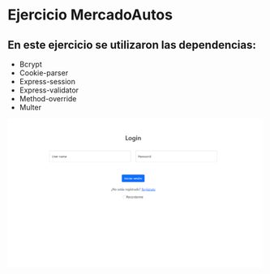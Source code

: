 # Ejercicio MercadoAutos
## En este ejercicio se utilizaron las dependencias:
- Bcrypt
- Cookie-parser
- Express-session
- Express-validator
- Method-override
- Multer

<img src="public/images/thumb.png" >